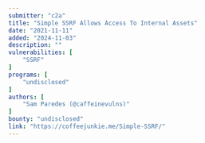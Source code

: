 ```yaml
---
submitter: "c2a"
title: "Simple SSRF Allows Access To Internal Assets"
date: "2021-11-11"
added: "2024-11-03"
description: ""
vulnerabilities: [
    "SSRF"
]
programs: [
    "undisclosed"
]
authors: [
    "Sam Paredes (@caffeinevulns)"
]
bounty: "undisclosed"
link: "https://coffeejunkie.me/Simple-SSRF/"
---
```




